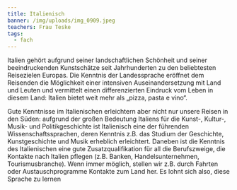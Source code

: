 ```yaml
---
title: Italienisch
banner: /img/uploads/img_0909.jpeg
teachers: Frau Teske
tags:
  - fach
---
```

Italien gehört aufgrund seiner landschaftlichen Schönheit und seiner beeindruckenden Kunstschätze seit Jahrhunderten zu den beliebtesten Reisezielen Europas. Die Kenntnis der Landessprache eröffnet dem Reisenden die Möglichkeit einer intensiven Auseinandersetzung mit Land und Leuten und vermittelt einen differenzierten Eindruck vom Leben in diesem Land: Italien bietet weit mehr als „pizza, pasta e vino“.

Gute Kenntnisse im Italienischen erleichtern aber nicht nur unsere Reisen in den Süden: aufgrund der großen Bedeutung Italiens für die Kunst-, Kultur-, Musik- und Politikgeschichte ist Italienisch eine der führenden Wissenschaftssprachen, deren Kenntnis z.B. das Studium der Geschichte, Kunstgeschichte und Musik erheblich erleichtert. Daneben ist die Kenntnis des Italienischen eine gute Zusatzqualifikation für all die Berufszweige, die Kontakte nach Italien pflegen (z.B. Banken, Handelsunternehmen, Tourismusbranche). Wenn immer möglich, stellen wir z.B. durch Fahrten oder Austauschprogramme Kontakte zum Land her. Es lohnt sich also, diese Sprache zu lernen